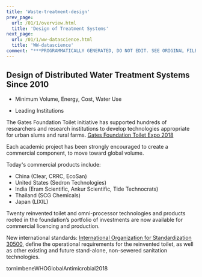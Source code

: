 ```yaml
---
title: 'Waste-treatment-design'
prev_page:
  url: /01/1/overview.html
  title: 'Design of Treatment Systems'
next_page:
  url: /01/1/ww-datascience.html
  title: 'WW-datascience'
comment: "***PROGRAMMATICALLY GENERATED, DO NOT EDIT. SEE ORIGINAL FILES IN /content***"
---
```

Design of Distributed Water Treatment Systems Since 2010
-------------------

- Minimum Volume, Energy, Cost, Water Use

- Leading Institutions

The Gates Foundation Toilet initiative has supported hundreds of researchers and research
institutions to develop technologies appropriate for urban slums and rural farms.
[Gates Foundation Toilet Expo 2018](https://www.gatesfoundation.org/Media-Center/Press-Releases/2018/11/Bill-Gates-Launches-Reinvented-Toilet-Expo-Showcasing-New-Pathogen-Killing-Sanitation-Products)

Each academic project has been strongly encouraged to create a commercial component, to move toward global volume.

Today's commercial products include:

- China (Clear, CRRC, EcoSan)
- United States (Sedron Technologies)
- India (Eram Scientific, Ankur Scientific, Tide Technocrats)
- Thailand (SCG Chemicals)
- Japan (LIXIL)

Twenty reinvented toilet and omni-processor technologies and products rooted in the foundation’s portfolio of investments are now available for commercial licencing and production.

New international standards: [International Organization for Standardization 30500](https://www.iso.org/standard/72523.html), define the operational requirements for the reinvented toilet, as well as other existing and future stand-alone, non-sewered sanitation technologies.

tornimbeneWHOGlobalAntimicrobial2018
